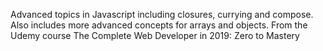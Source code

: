 Advanced topics in Javascript including closures, currying and compose. Also includes more advanced concepts for arrays and objects. From the Udemy course The Complete Web Developer in 2019: Zero to Mastery
